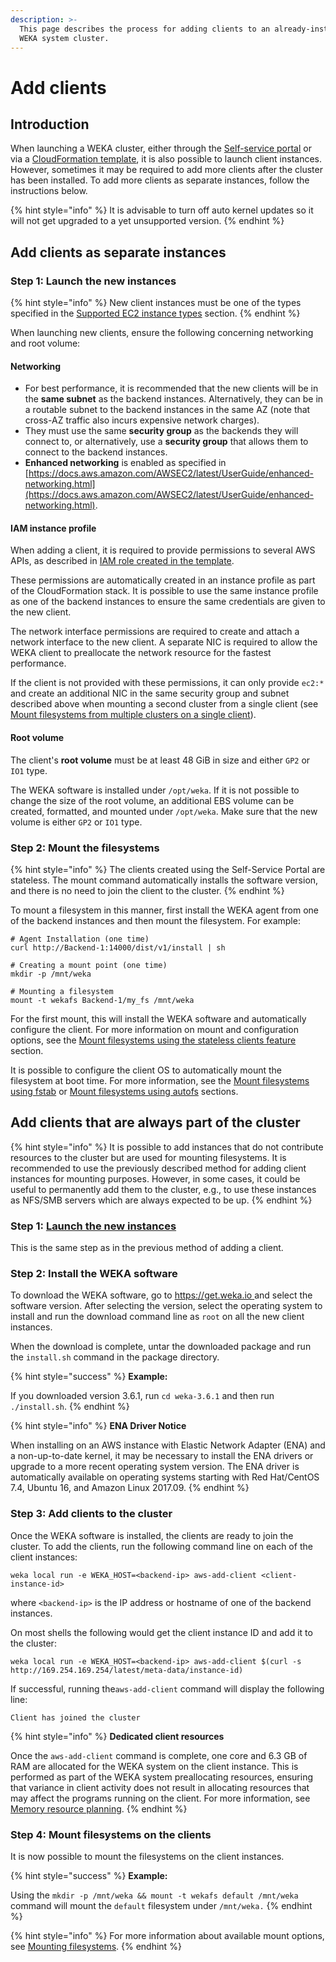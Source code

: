 ```yaml
---
description: >-
  This page describes the process for adding clients to an already-installed
  WEKA system cluster.
---
```


# Add clients

## Introduction

When launching a WEKA cluster, either through the [Self-service portal](self-service-portal.md) or via a [CloudFormation template](cloudformation.md), it is also possible to launch client instances. However, sometimes it may be required to add more clients after the cluster has been installed. To add more clients as separate instances, follow the instructions below.

{% hint style="info" %}
It is advisable to turn off auto kernel updates so it will not get upgraded to a yet unsupported version.
{% endhint %}

## Add clients as separate instances

### Step 1: Launch the new instances <a href="#step-1-launch-new-instances" id="step-1-launch-new-instances"></a>

{% hint style="info" %}
New client instances must be one of the types specified in the [Supported EC2 instance types](supported-ec2-instance-types.md) section.
{% endhint %}

When launching new clients, ensure the following concerning networking and root volume:

#### **Networking**

* For best performance, it is recommended that the new clients will be in the **same subnet** as the backend instances. Alternatively, they can be in a routable subnet to the backend instances in the same AZ (note that cross-AZ traffic also incurs expensive network charges).&#x20;
* They must use the same **security group** as the backends they will connect to, or alternatively, use a **security group** that allows them to connect to the backend instances.
* **Enhanced networking** is enabled as specified in [https://docs.aws.amazon.com/AWSEC2/latest/UserGuide/enhanced-networking.html](https://docs.aws.amazon.com/AWSEC2/latest/UserGuide/enhanced-networking.html).

#### IAM instance profile

When adding a client, it is required to provide permissions to several AWS APIs, as described in [IAM role created in the template](cloudformation.md#iam-role-created-in-the-template).

These permissions are automatically created in an instance profile as part of the CloudFormation stack. It is possible to use the same instance profile as one of the backend instances to ensure the same credentials are given to the new client.

The network interface permissions are required to create and attach a network interface to the new client. A separate NIC is required to allow the WEKA client to preallocate the network resource for the fastest performance.

If the client is not provided with these permissions, it can only provide `ec2:*` and create an additional NIC in the same security group and subnet described above when mounting a second cluster from a single client (see [Mount filesystems from multiple clusters on a single client](../../fs/mounting-filesystems/mount-filesystems-from-multiple-clusters-on-a-single-client.md)).

#### Root volume

The client's **root volume** must be at least 48 GiB in size and either `GP2` or `IO1` type.

The WEKA software is installed under `/opt/weka`. If it is not possible to change the size of the root volume, an additional EBS volume can be created, formatted, and mounted under `/opt/weka`. Make sure that the new volume is either `GP2` or `IO1` type.

### Step 2: Mount the filesystems

{% hint style="info" %}
The clients created using the Self-Service Portal are stateless. The mount command automatically installs the software version, and there is no need to join the client to the cluster.
{% endhint %}

To mount a filesystem in this manner, first install the WEKA agent from one of the backend instances and then mount the filesystem. For example:

```
# Agent Installation (one time)
curl http://Backend-1:14000/dist/v1/install | sh

# Creating a mount point (one time)
mkdir -p /mnt/weka

# Mounting a filesystem
mount -t wekafs Backend-1/my_fs /mnt/weka
```

For the first mount, this will install the WEKA software and automatically configure the client. For more information on mount and configuration options, see the [Mount filesystems using the stateless clients feature](../../fs/mounting-filesystems.md#mounting-filesystems-using-stateless-clients) section.

It is possible to configure the client OS to automatically mount the filesystem at boot time. For more information, see the [Mount filesystems using fstab](../../fs/mounting-filesystems.md#mounting-filesystems-using-fstab) or [Mount filesystems using autofs](../../fs/mounting-filesystems.md#mounting-filesystems-using-autofs) sections.

## Add clients that are always part of the cluster

{% hint style="info" %}
It is possible to add instances that do not contribute resources to the cluster but are used for mounting filesystems. It is recommended to use the previously described method for adding client instances for mounting purposes. However, in some cases, it could be useful to permanently add them to the cluster, e.g., to use these instances as NFS/SMB servers which are always expected to be up.
{% endhint %}

### Step 1: [Launch the new instances](adding-clients.md#step-1-launch-new-instances)

This is the same step as in the previous method of adding a client.

### Step 2: Install the WEKA software <a href="#step-2-install-wekaio-software" id="step-2-install-wekaio-software"></a>

To download the WEKA software, go to [https://get.weka.io ](https://get.weka.io/) and select the software version. After selecting the version, select the operating system to install and run the download command line as `root` on all the new client instances.

When the download is complete, untar the downloaded package and run the `install.sh` command in the package directory.

{% hint style="success" %}
**Example:**

If you downloaded version 3.6.1, run `cd weka-3.6.1` and then run `./install.sh`.
{% endhint %}

{% hint style="info" %}
**ENA Driver Notice**

When installing on an AWS instance with Elastic Network Adapter (ENA) and a non-up-to-date kernel, it may be necessary to install the ENA drivers or upgrade to a more recent operating system version. The ENA driver is automatically available on operating systems starting with Red Hat/CentOS 7.4, Ubuntu 16, and Amazon Linux 2017.09.
{% endhint %}

### Step 3: Add clients to the cluster <a href="#step-3-add-clients-to-cluster" id="step-3-add-clients-to-cluster"></a>

Once the WEKA software is installed, the clients are ready to join the cluster. To add the clients, run the following command line on each of the client instances:

```
weka local run -e WEKA_HOST=<backend-ip> aws-add-client <client-instance-id>

```

where `<backend-ip>` is the IP address or hostname of one of the backend instances.

On most shells the following would get the client instance ID and add it to the cluster:

```
weka local run -e WEKA_HOST=<backend-ip> aws-add-client $(curl -s http://169.254.169.254/latest/meta-data/instance-id)

```

If successful, running the`aws-add-client` command will display the following line:

```
Client has joined the cluster

```

{% hint style="info" %}
**Dedicated client resources**

Once the `aws-add-client` command is complete, one core and 6.3 GB of RAM are allocated for the WEKA system on the client instance. This is performed as part of the WEKA system preallocating resources, ensuring that variance in client activity does not result in allocating resources that may affect the programs running on the client. For more information, see [Memory resource planning](../bare-metal/planning-a-weka-system-installation.md#memory-resource-planning).
{% endhint %}

### Step 4: Mount filesystems on the clients <a href="#step-4-mount-filesystem-on-clients" id="step-4-mount-filesystem-on-clients"></a>

It is now possible to mount the filesystems on the client instances.

{% hint style="success" %}
**Example:**

Using the `mkdir -p /mnt/weka && mount -t wekafs default /mnt/weka` command will mount the `default` filesystem under `/mnt/weka.`
{% endhint %}

{% hint style="info" %}
For more information about available mount options, see [Mounting filesystems](../../fs/mounting-filesystems.md).
{% endhint %}
